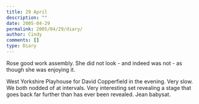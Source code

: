 ```yaml
---
title: 29 April
description: ""
date: 2005-04-29
permalink: 2005/04/29/diary/
author: Cindy
comments: []
type: Diary
---
```


Rose good work assembly. She did not look - and indeed was not - as though she was enjoying it.

West Yorkshire Playhouse for David Copperfield in the evening. Very slow. We both nodded of at intervals. Very interesting set revealing a stage that goes back far further than has ever been revealed. Jean babysat.

